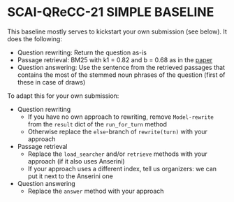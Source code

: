 # SCAI-QReCC-21 SIMPLE BASELINE

This baseline mostly serves to kickstart your own submission (see below). It does the following:
  - Question rewriting: Return the question as-is
  - Passage retrieval: BM25 with k1 = 0.82 and b = 0.68 as in the [paper](https://arxiv.org/abs/2010.04898)
  - Question answering: Use the sentence from the retrieved passages that contains the most of the stemmed noun phrases of the question (first of these in case of draws)

To adapt this for your own submission:
  - Question rewriting
    - If you have no own approach to rewriting, remove `Model-rewrite` from the `result` dict of the `run_for_turn` method
    - Otherwise replace the `else`-branch of `rewrite(turn)` with your approach
  - Passage retrieval
    - Replace the `load_searcher` and/or `retrieve` methods with your approach (if it also uses Anserini)
    - If your approach uses a different index, tell us organizers: we can put it next to the Anserini one
  - Question answering
    - Replace the `answer` method with your approach

